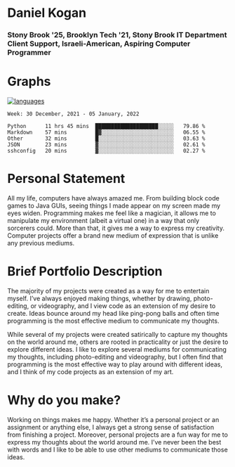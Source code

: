 # Daniel Kogan

### Stony Brook '25, Brooklyn Tech '21, Stony Brook IT Department Client Support, Israeli-American, Aspiring Computer Programmer


# Graphs

<div style="width: 100%">

[![languages](https://github-readme-stats.vercel.app/api/top-langs/?username=daminals&langs_count=6&hide=html&layout=compact)](https://github-readme-stats.vercel.app/api/top-langs/?username=daminals&langs_count=6&hide=html&layout=compact)
</div>

<!--START_SECTION:waka-->
```text
Week: 30 December, 2021 - 05 January, 2022

Python      11 hrs 45 mins  ████████████████████░░░░░   79.86 % 
Markdown    57 mins         █▓░░░░░░░░░░░░░░░░░░░░░░░   06.55 % 
Other       32 mins         █░░░░░░░░░░░░░░░░░░░░░░░░   03.63 % 
JSON        23 mins         ▓░░░░░░░░░░░░░░░░░░░░░░░░   02.61 % 
sshconfig   20 mins         ▓░░░░░░░░░░░░░░░░░░░░░░░░   02.27 % 
```
<!--END_SECTION:waka-->

# Personal Statement

All my life, computers have always amazed me. From building block code games to Java GUIs, seeing things I made appear on my screen made my eyes widen. Programming makes me feel like a magician, it allows me to manipulate my environment (albeit a virtual one) in a way that only sorcerers could. More than that, it gives me a way to express my creativity. Computer projects offer a brand new medium of expression that is unlike any previous mediums. 

# Brief Portfolio Description

The majority of my projects were created as a way for me to entertain myself. I’ve always enjoyed making things, whether by drawing, photo-editing, or videography, and I view code as an extension of my desire to create. Ideas bounce around my head like ping-pong balls and often time programming is the most effective medium to communicate my thoughts. 

While several of my projects were created satirically to capture my thoughts on the world around me, others are rooted in practicality or just the desire to explore different ideas. I like to explore several mediums for communicating my thoughts, including photo-editing and videography, but I often find that programming is the most effective way to play around with different ideas, and I think of my code projects as an extension of my art.

# Why do you make?

Working on things makes me happy. Whether it’s a personal project or an assignment or anything else, I always get a strong sense of satisfaction from finishing a project. Moreover, personal projects are a fun way for me to express my thoughts about the world around me. I’ve never been the best with words and I like to be able to use other mediums to communicate those ideas. 
